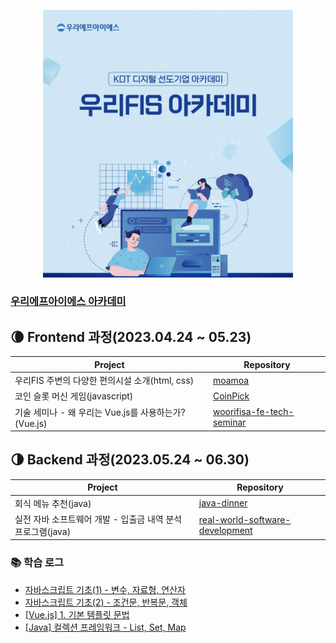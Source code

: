 <p align="center"><img src=./img/woori_fisa.png width="400px" ></p>

### [우리에프아이에스 아카데미](http://www.woorifis.com/kor/peoplelife/futureLab/labInfo)

## :waning_crescent_moon: Frontend 과정(2023.04.24 ~ 05.23)

|Project|Repository|
|-|-|
|우리FIS 주변의 다양한 편의시설 소개(html, css)|[moamoa](https://github.com/Fancy96/moamoa)|
|코인 슬롯 머신 게임(javascript)|[CoinPick](https://github.com/devFancy/CoinPick)|
|기술 세미나 - 왜 우리는 Vue.js를 사용하는가?(Vue.js)|[woorifisa-fe-tech-seminar](https://github.com/Jiyun-Parkk/woorifisa-fe-tech-seminar)|


## 🌗 Backend 과정(2023.05.24 ~ 06.30)

|Project|Repository|
|-|-|
|회식 메뉴 추천(java)|[java-dinner](https://github.com/devFancy/java-dinner)|
|실전 자바 소프트웨어 개발 - 입출금 내역 분석 프로그램(java)|[real-world-software-development](https://github.com/devFancy/real-world-software-development)|


### :books: 학습 로그

* [자바스크립트 기초(1) - 변수, 자료형, 연산자](https://devfancy.github.io/Javascript-1/)
* [자바스크립트 기초(2) - 조건문, 반복문, 객체](https://devfancy.github.io/JavaScript-2/)
* [[Vue.js] 1. 기본 템플릿 문법](https://devfancy.github.io/VueJs-1/)
* [[Java] 컬렉션 프레임워크 - List, Set, Map](https://devfancy.github.io/Java-Collection/)
